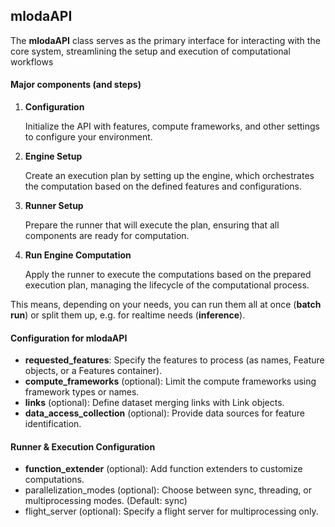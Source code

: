 ## mlodaAPI

The **mlodaAPI** class serves as the primary interface for interacting with the core system, streamlining the setup and execution of computational workflows

#### Major components (and steps)

1. **Configuration**

    Initialize the API with features, compute frameworks, and other settings to configure your environment.

2.  **Engine Setup**

    Create an execution plan by setting up the engine, which orchestrates the computation based on the defined features and configurations.

3.  **Runner Setup**

    Prepare the runner that will execute the plan, ensuring that all components are ready for computation.

4.  **Run Engine Computation**

    Apply the runner to execute the computations based on the prepared execution plan, managing the lifecycle of the computational process.

This means, depending on your needs, you can run them all at once (**batch run**) or split them up, e.g. for realtime needs (**inference**).

#### Configuration for mlodaAPI

-   **requested_features**: Specify the features to process (as names, Feature objects, or a Features container).
-   **compute_frameworks** (optional): Limit the compute frameworks using framework types or names.
-   **links** (optional): Define dataset merging links with Link objects.
-   **data_access_collection** (optional): Provide data sources for feature identification.

#### Runner & Execution Configuration

-   **function_extender** (optional): Add function extenders to customize computations.
-   parallelization_modes (optional): Choose between sync, threading, or multiprocessing modes. (Default: sync)
-   flight_server (optional): Specify a flight server for multiprocessing only.

